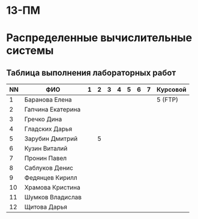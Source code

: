 # 13-ПМ
# Распределенные вычислительные системы

## Таблица выполнения лабораторных работ

| NN  | ФИО               | 1   | 2   | 3   | 4   | 5   | 6   | 7   | Курсовой |
| --- | ----------------- | --- | --- | --- | --- | --- | --- | --- | -------- |
| 1   | Баранова Елена    |     |     |     |     |     |     |     | 5 (FTP)  |
| 2   | Гапчина Екатерина |     |     |     |     |     |     |     |          |
| 3   | Гречко Дина       |     |     |     |     |     |     |     |          |
| 4   | Гладских Дарья    |     |     |     |     |     |     |     |          |
| 5   | Зарубин Дмитрий   |     | 5   |     |     |     |     |     |          |
| 6   | Кузин Виталий     |     |     |     |     |     |     |     |          |
| 7   | Пронин Павел      |     |     |     |     |     |     |     |          |
| 8   | Саблуков Денис    |     |     |     |     |     |     |     |          |
| 9   | Федянцев Кирилл   |     |     |     |     |     |     |     |          |
| 10  | Храмова Кристина  |     |     |     |     |     |     |     |          |
| 11  | Шумков Владислав  |     |     |     |     |     |     |     |          |
| 12  | Щитова Дарья      |     |     |     |     |     |     |     |          |
